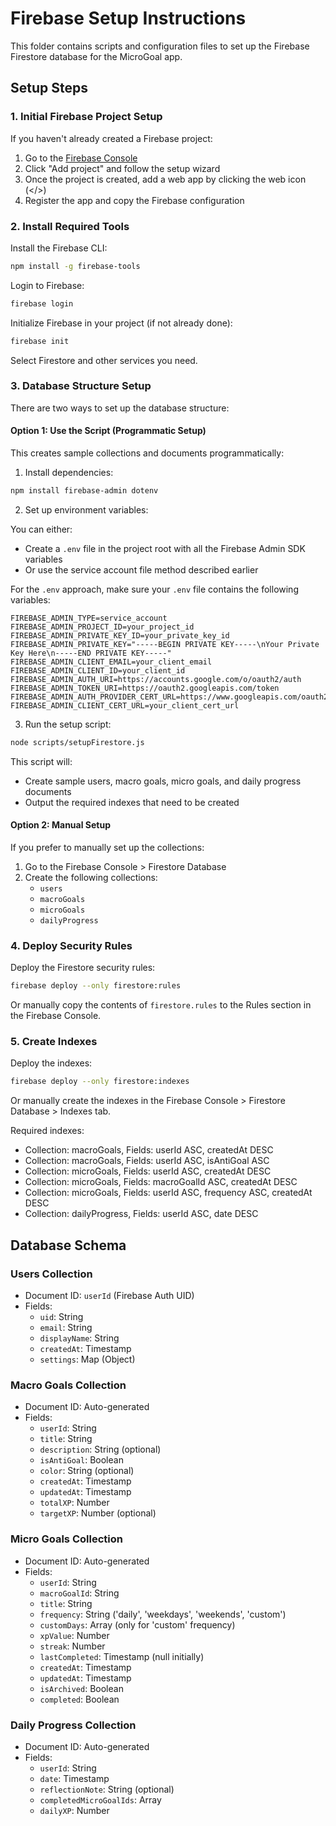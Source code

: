 # Firebase Setup Instructions

This folder contains scripts and configuration files to set up the Firebase Firestore database for the MicroGoal app.

## Setup Steps

### 1. Initial Firebase Project Setup

If you haven't already created a Firebase project:

1. Go to the [Firebase Console](https://console.firebase.google.com/)
2. Click "Add project" and follow the setup wizard
3. Once the project is created, add a web app by clicking the web icon (</>) 
4. Register the app and copy the Firebase configuration

### 2. Install Required Tools

Install the Firebase CLI:

```bash
npm install -g firebase-tools
```

Login to Firebase:

```bash
firebase login
```

Initialize Firebase in your project (if not already done):

```bash
firebase init
```

Select Firestore and other services you need.

### 3. Database Structure Setup

There are two ways to set up the database structure:

#### Option 1: Use the Script (Programmatic Setup)

This creates sample collections and documents programmatically:

1. Install dependencies:

```bash
npm install firebase-admin dotenv
```

2. Set up environment variables:

You can either:
   - Create a `.env` file in the project root with all the Firebase Admin SDK variables
   - Or use the service account file method described earlier

For the `.env` approach, make sure your `.env` file contains the following variables:

```
FIREBASE_ADMIN_TYPE=service_account
FIREBASE_ADMIN_PROJECT_ID=your_project_id
FIREBASE_ADMIN_PRIVATE_KEY_ID=your_private_key_id
FIREBASE_ADMIN_PRIVATE_KEY="-----BEGIN PRIVATE KEY-----\nYour Private Key Here\n-----END PRIVATE KEY-----"
FIREBASE_ADMIN_CLIENT_EMAIL=your_client_email
FIREBASE_ADMIN_CLIENT_ID=your_client_id
FIREBASE_ADMIN_AUTH_URI=https://accounts.google.com/o/oauth2/auth
FIREBASE_ADMIN_TOKEN_URI=https://oauth2.googleapis.com/token
FIREBASE_ADMIN_AUTH_PROVIDER_CERT_URL=https://www.googleapis.com/oauth2/v1/certs
FIREBASE_ADMIN_CLIENT_CERT_URL=your_client_cert_url
```

3. Run the setup script:

```bash
node scripts/setupFirestore.js
```

This script will:
- Create sample users, macro goals, micro goals, and daily progress documents
- Output the required indexes that need to be created

#### Option 2: Manual Setup

If you prefer to manually set up the collections:

1. Go to the Firebase Console > Firestore Database
2. Create the following collections:
   - `users`
   - `macroGoals`
   - `microGoals`
   - `dailyProgress`

### 4. Deploy Security Rules

Deploy the Firestore security rules:

```bash
firebase deploy --only firestore:rules
```

Or manually copy the contents of `firestore.rules` to the Rules section in the Firebase Console.

### 5. Create Indexes

Deploy the indexes:

```bash
firebase deploy --only firestore:indexes
```

Or manually create the indexes in the Firebase Console > Firestore Database > Indexes tab.

Required indexes:
- Collection: macroGoals, Fields: userId ASC, createdAt DESC
- Collection: macroGoals, Fields: userId ASC, isAntiGoal ASC
- Collection: microGoals, Fields: userId ASC, createdAt DESC
- Collection: microGoals, Fields: macroGoalId ASC, createdAt DESC
- Collection: microGoals, Fields: userId ASC, frequency ASC, createdAt DESC
- Collection: dailyProgress, Fields: userId ASC, date DESC

## Database Schema

### Users Collection
- Document ID: `userId` (Firebase Auth UID)
- Fields:
  - `uid`: String
  - `email`: String
  - `displayName`: String
  - `createdAt`: Timestamp
  - `settings`: Map (Object)

### Macro Goals Collection
- Document ID: Auto-generated
- Fields:
  - `userId`: String
  - `title`: String
  - `description`: String (optional)
  - `isAntiGoal`: Boolean
  - `color`: String (optional)
  - `createdAt`: Timestamp
  - `updatedAt`: Timestamp
  - `totalXP`: Number
  - `targetXP`: Number (optional)

### Micro Goals Collection
- Document ID: Auto-generated
- Fields:
  - `userId`: String
  - `macroGoalId`: String
  - `title`: String
  - `frequency`: String ('daily', 'weekdays', 'weekends', 'custom')
  - `customDays`: Array<String> (only for 'custom' frequency)
  - `xpValue`: Number
  - `streak`: Number
  - `lastCompleted`: Timestamp (null initially)
  - `createdAt`: Timestamp
  - `updatedAt`: Timestamp
  - `isArchived`: Boolean
  - `completed`: Boolean

### Daily Progress Collection
- Document ID: Auto-generated
- Fields:
  - `userId`: String
  - `date`: Timestamp
  - `reflectionNote`: String (optional)
  - `completedMicroGoalIds`: Array<String>
  - `dailyXP`: Number
